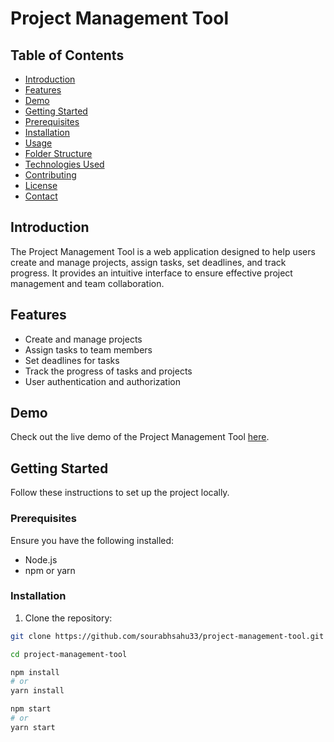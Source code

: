 # Project Management Tool

## Table of Contents

- [Introduction](#introduction)
- [Features](#features)
- [Demo](#demo)
- [Getting Started](#getting-started)
- [Prerequisites](#prerequisites)
- [Installation](#installation)
- [Usage](#usage)
- [Folder Structure](#folder-structure)
- [Technologies Used](#technologies-used)
- [Contributing](#contributing)
- [License](#license)
- [Contact](#contact)

## Introduction

The Project Management Tool is a web application designed to help users create and manage projects, assign tasks, set deadlines, and track progress. It provides an intuitive interface to ensure effective project management and team collaboration.

## Features

- Create and manage projects
- Assign tasks to team members
- Set deadlines for tasks
- Track the progress of tasks and projects
- User authentication and authorization

## Demo

Check out the live demo of the Project Management Tool [here](https://project-management-tool-aspire-nex.vercel.app/).

## Getting Started

Follow these instructions to set up the project locally.

### Prerequisites

Ensure you have the following installed:

- Node.js
- npm or yarn

### Installation

1. Clone the repository:

```bash
git clone https://github.com/sourabhsahu33/project-management-tool.git

cd project-management-tool

npm install
# or
yarn install

npm start
# or
yarn start
